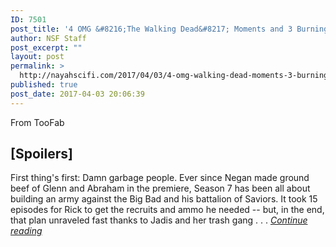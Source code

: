 ```yaml
---
ID: 7501
post_title: '4 OMG &#8216;The Walking Dead&#8217; Moments and 3 Burning Questions from the Season Finale [Spoilers]'
author: NSF Staff
post_excerpt: ""
layout: post
permalink: >
  http://nayahscifi.com/2017/04/03/4-omg-walking-dead-moments-3-burning-questions-season-finale-spoilers/
published: true
post_date: 2017-04-03 20:06:39
---
```

From TooFab
<h2><strong>[Spoilers]</strong></h2>
First thing's first: Damn garbage people. Ever since Negan made ground beef of Glenn and Abraham in the premiere, Season 7 has been all about building an army against the Big Bad and his battalion of Saviors. It took 15 episodes for Rick to get the recruits and ammo he needed -- but, in the end, that plan unraveled fast thanks to Jadis and her trash gang . . . <a href="http://toofab.com/2017/04/02/the-walking-dead-season-finale/"><em>Continue reading</em></a>